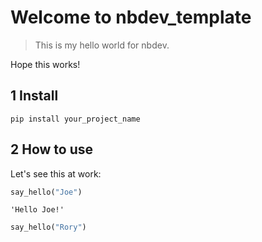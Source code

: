 # Welcome to nbdev_template
> This is my hello world for nbdev.


Hope this works!

## 1 Install

`pip install your_project_name`

## 2 How to use

Let's see this at work:

```python
say_hello("Joe")
```




    'Hello Joe!'



```python
say_hello("Rory")
```
